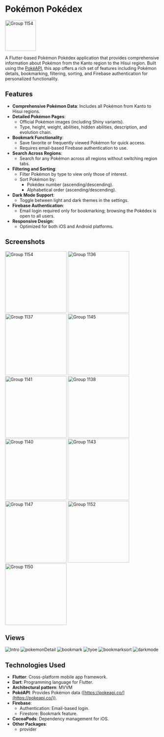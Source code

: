 # Pokémon Pokédex
<img width="100" alt="Group 1154" src="https://github.com/user-attachments/assets/a87d1ed1-0c98-47a3-80f5-3d2c086ba660" />

A Flutter-based Pokémon Pokédex application that provides comprehensive information about Pokémon from the Kanto region to the Hisui region. Built using the [PokéAPI](https://pokeapi.co/), this app offers a rich set of features including Pokémon details, bookmarking, filtering, sorting, and Firebase authentication for personalized functionality.

## Features

- **Comprehensive Pokémon Data**: Includes all Pokémon from Kanto to Hisui regions.
- **Detailed Pokémon Pages**:
  - Official Pokémon images (including Shiny variants).
  - Type, height, weight, abilities, hidden abilities, description, and evolution chain.
- **Bookmark Functionality**:
  - Save favorite or frequently viewed Pokémon for quick access.
  - Requires email-based Firebase authentication to use.
- **Search Across Regions**:
  - Search for any Pokémon across all regions without switching region tabs.
- **Filtering and Sorting**:
  - Filter Pokémon by type to view only those of interest.
  - Sort Pokémon by:
    - Pokédex number (ascending/descending).
    - Alphabetical order (ascending/descending).
- **Dark Mode Support**:
  - Toggle between light and dark themes in the settings.
- **Firebase Authentication**:
  - Email login required only for bookmarking; browsing the Pokédex is open to all users.
- **Responsive Design**:
  - Optimized for both iOS and Android platforms.

## Screenshots

<img width="200" alt="Group 1154" src="https://github.com/user-attachments/assets/ecaed0b0-fbe3-48d3-b407-e79b1458ca74" />
<img width="200" alt="Group 1136" src="https://github.com/user-attachments/assets/bb66547e-261e-475f-bed9-55901776344f" />
<img width="200" alt="Group 1137" src="https://github.com/user-attachments/assets/6c821d08-b304-46f0-8617-93e3d4b21b83" />
<img width="200" alt="Group 1145" src="https://github.com/user-attachments/assets/66ffddb0-2a0b-4e46-9217-b77911b65b58" />
<img width="200" alt="Group 1141" src="https://github.com/user-attachments/assets/8cbc4bf7-7a68-4357-b303-1d9a69cd076a" />
<img width="200" alt="Group 1138" src="https://github.com/user-attachments/assets/3482f9d9-d9b7-4fce-882e-2704c27656be" />
<img width="200" alt="Group 1140" src="https://github.com/user-attachments/assets/ce73fcdc-cc23-4937-a309-1634385b8d61" />
<img width="200" alt="Group 1143" src="https://github.com/user-attachments/assets/82137e81-8fa1-409c-bae5-192dc0f3f80a" />
<img width="200" alt="Group 1147" src="https://github.com/user-attachments/assets/c7367d6c-88cd-493c-a2ba-a3265dc5e4ce" />
<img width="200" alt="Group 1152" src="https://github.com/user-attachments/assets/15b0558e-bb7d-487c-8374-671b54474c47" />
<img width="200" alt="Group 1150" src="https://github.com/user-attachments/assets/040f2803-5f1d-4bce-94ae-953ba11254d7" />

## Views

![Intro](https://github.com/user-attachments/assets/d583feab-194f-4a7f-a43e-940d68ea55ee)
![pokemonDetail](https://github.com/user-attachments/assets/fccf012f-2fea-42c1-9522-70a2e8de595a)
![bookmark](https://github.com/user-attachments/assets/008db8a2-8ae9-43e5-8d6f-5ce0b462e784)
![tyoe](https://github.com/user-attachments/assets/ee94fdaa-2373-4f92-b93d-38fe27ab8b89)
![bookmarksort](https://github.com/user-attachments/assets/549c4e9e-b326-431f-a2c0-b43e9917d60e)
![darkmode](https://github.com/user-attachments/assets/8a5a0a3e-c30e-40a0-a6d5-3f4f306220d3)

## Technologies Used

- **Flutter**: Cross-platform mobile app framework.
- **Dart**: Programming language for Flutter.
- **Architectural pattern**: MVVM
- **PokéAPI**: Provides Pokémon data ([https://pokeapi.co/](https://pokeapi.co/)).
- **Firebase**:
  - Authentication: Email-based login.
  - Firestore: Bookmark feature.
- **CocoaPods**: Dependency management for iOS.
- **Other Packages**:
  - provider
